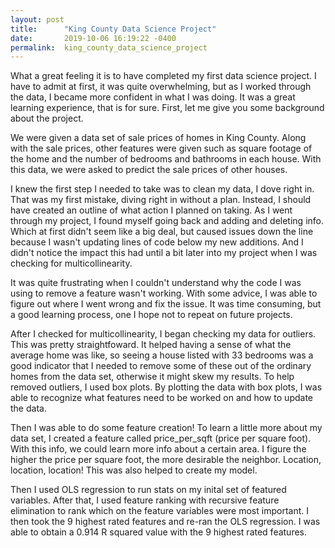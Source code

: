 ```yaml
---
layout: post
title:      "King County Data Science Project"
date:       2019-10-06 16:19:22 -0400
permalink:  king_county_data_science_project
---
```



What a great feeling it is to have completed my first data science project. I have to admit at first, it was quite overwhelming, but as I worked through the data, I became more confident in what I was doing. It was a great learning experience, that is for sure. First, let me give you some background about the project.

We were given a data set of sale prices of homes in King County. Along with the sale prices, other features were given such as square footage of the home and the number of bedrooms and bathrooms in each house. With this data, we were asked to predict the sale prices of other houses.

I knew the first step I needed to take was to clean my data, I dove right in. That was my first mistake, diving right in without a plan. Instead, I should have created an outline of what action I planned on taking. As I went through my project, I found myself going back and adding and deleting info. Which at first didn't seem like a big deal, but caused issues down the line because I wasn't updating lines of code below my new additions. And I didn't notice the impact this had until a bit later into my project when I was checking for multicollinearity.

It was quite frustrating when I couldn't understand why the code I was using to remove a feature wasn't working. With some advice, I was able to figure out where I went wrong and fix the issue. It was time consuming, but a good learning process, one I hope not to repeat on future projects. 

After I checked for multicollinearity, I began checking my data for outliers. This was pretty straightfoward. It helped having a sense of what the average home was like, so seeing a house listed with 33 bedrooms was a good indicator that I needed to remove some of these out of the ordinary homes from the data set, otherwise it might skew my results. To help removed outliers, I used box plots. By plotting the data with box plots, I was able to recognize what features need to be worked on and how to update the data.

Then I was able to do some feature creation! To learn a little more about my data set, I created a feature called price_per_sqft (price per square foot). With this info, we could learn more info about a certain area. I figure the higher the price per square foot, the more desirable the neighbor. Location, location, location! This was also helped to create my model.

Then I used OLS regression to run stats on my inital set of featured variables. After that, I used feature ranking with recursive feature elimination to rank which on the feature variables were most important. I then took the 9 highest rated features and re-ran the OLS regression. I was able to obtain a 0.914 R squared value with the 9 highest rated features.


